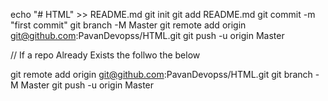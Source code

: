 echo "# HTML" >> README.md
git init
git add README.md
git commit -m "first commit"
git branch -M Master
git remote add origin git@github.com:PavanDevopss/HTML.git
git push -u origin Master

// If a repo Already Exists the follwo the below

git remote add origin git@github.com:PavanDevopss/HTML.git
git branch -M Master
git push -u origin Master
